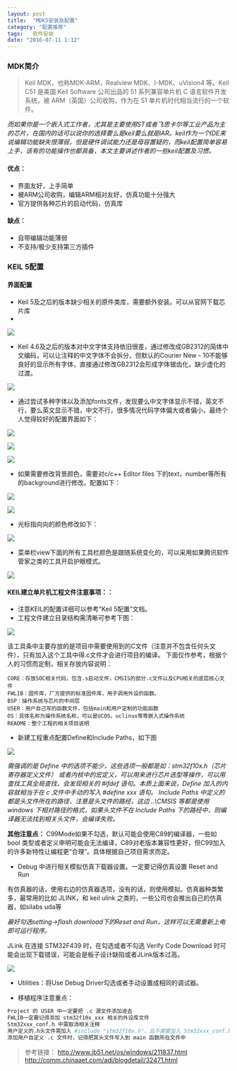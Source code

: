 ```yaml
---
layout: post
title:  "MDK5安装及配置"
category: "配置推荐"
tags:   软件安装
date: "2016-07-11 1:12"
---
```



### MDK简介

> Keil MDK，也称MDK-ARM，Realview MDK、I-MDK、uVision4 等。Keil C51 是美国 Keil Software 公司出品的 51 系列兼容单片机 C 语言软件开发系统，被 ARM（英国）公司收购，作为在 51 单片机时代相当流行的一个软件。

*而如果你是一个嵌入式工作者，尤其是主要使用ST或者飞思卡尔等工业产品为主的芯片，在国内的话可以说你的选择要么是keil要么就是IAR。keil作为一个IDE来说编辑功能缺失恨薄弱，但是硬件调试能力还是毋容置疑的，而keil配置简单容易上手，该有的功能操作也都具备，本文主要讲述作者的一些keil配置及习惯。*

#### 优点：

- 界面友好，上手简单
- 被ARM公司收购，编辑ARM相对友好，仿真功能十分强大
- 官方提供各种芯片的启动代码，仿真库

#### 缺点：

- 自带编辑功能薄弱
- 不支持/极少支持第三方插件

<!-- more -->


### KEIL 5配置

#### 界面配置

- Keil 5及之后的版本缺少相关的原件类库，需要额外安装。可以从官网下载芯片库
- 
![](https://raw.githubusercontent.com/noparkinghere/noparkinghere.github.io/master/img/2016-07-11-MDK5%E5%AE%89%E8%A3%85%E5%8F%8A%E9%85%8D%E7%BD%AE/Picture1.png)

- Keil 4.6及之后的版本对中文字体支持依旧很差，通过修改成GB2312的简体中文编码，可以让注释的中文字体不会拆分，但默认的Courier New - 10不能够良好的显示所有字体，直接通过修改GB2312会形成字体锯齿化，缺少虚化的过渡。

![](https://raw.githubusercontent.com/noparkinghere/noparkinghere.github.io/master/img/2016-07-11-MDK5%E5%AE%89%E8%A3%85%E5%8F%8A%E9%85%8D%E7%BD%AE/Picture2.png)

- 通过尝试多种字体以及添加fonts文件，发现要么中文字体显示不错，英文不行，要么英文显示不错，中文不行，很多情况代码字体偏大或者偏小，最终个人觉得较好的配置界面如下：

![](https://raw.githubusercontent.com/noparkinghere/noparkinghere.github.io/master/img/2016-07-11-MDK5%E5%AE%89%E8%A3%85%E5%8F%8A%E9%85%8D%E7%BD%AE/Picture3.png)

![](https://raw.githubusercontent.com/noparkinghere/noparkinghere.github.io/master/img/2016-07-11-MDK5%E5%AE%89%E8%A3%85%E5%8F%8A%E9%85%8D%E7%BD%AE/Picture4.png)

![](https://raw.githubusercontent.com/noparkinghere/noparkinghere.github.io/master/img/2016-07-11-MDK5%E5%AE%89%E8%A3%85%E5%8F%8A%E9%85%8D%E7%BD%AE/Picture5.png)

- 如果需要修改背景颜色，需要对c/c++ Editor files 下的text，number等所有的background进行修改。配置如下：

![](https://raw.githubusercontent.com/noparkinghere/noparkinghere.github.io/master/img/2016-07-11-MDK5%E5%AE%89%E8%A3%85%E5%8F%8A%E9%85%8D%E7%BD%AE/Picture6.png)

![](https://raw.githubusercontent.com/noparkinghere/noparkinghere.github.io/master/img/2016-07-11-MDK5%E5%AE%89%E8%A3%85%E5%8F%8A%E9%85%8D%E7%BD%AE/Picture7.png)

- 光标指向向的颜色修改如下：

![](https://raw.githubusercontent.com/noparkinghere/noparkinghere.github.io/master/img/2016-07-11-MDK5%E5%AE%89%E8%A3%85%E5%8F%8A%E9%85%8D%E7%BD%AE/Picture8.png)

- 菜单栏view下面的所有工具栏颜色是跟随系统变化的，可以采用如果腾讯软件管家之类的工具开启护眼模式。

![](https://raw.githubusercontent.com/noparkinghere/noparkinghere.github.io/master/img/2016-07-11-MDK5%E5%AE%89%E8%A3%85%E5%8F%8A%E9%85%8D%E7%BD%AE/Picture9.png)


#### KEIL建立单片机工程文件注意事项：：
- 注意KEIL的配置详细可以参考“Keil 5配置”文档。
- 工程文件建立目录结构需清晰可参考下图：

![](https://raw.githubusercontent.com/noparkinghere/noparkinghere.github.io/master/img/2016-07-11-MDK5%E5%AE%89%E8%A3%85%E5%8F%8A%E9%85%8D%E7%BD%AE/Picture10.png)

该工具条中主要存放的是项目中需要使用到的C文件（注意并不包含任何头文件），只有加入这个工具中得.c文件才会进行项目的编译。
下面仅作参考，根据个人的习惯而定制，相关存放内容说明：
```
CORE：存放SOC相关代码，包含.s启动文件，CMSIS的部分.c文件以及CPU相关的底层核心文件
FWLIB：固件库，厂方提供的标准固件库，用于调用外设的函数。
BSP：操作系统与芯片的中间层
USER：用户自己写的函数文件，包括main和用户定制的功能函数
OS：具体名称为操作系统名称，可以是UCOS，uclinux等等嵌入式操作系统
README：整个工程的相关项目说明
```
- 新建工程重点配置Define和Include Paths，如下图

![](https://raw.githubusercontent.com/noparkinghere/noparkinghere.github.io/master/img/2016-07-11-MDK5%E5%AE%89%E8%A3%85%E5%8F%8A%E9%85%8D%E7%BD%AE/Picture12.png)


*需强调的是 Define 中的选项不能少，这些选项一般都是如：stm32f10x.h（芯片寄存器定义文件） 或者内核中的宏定义，可以用来进行芯片选型等操作，可以用查找工具全局查找，会发现相关的 #ifdef 语句。本质上面来说，Define 加入的内容就相当于在 c 文件中手动的写入 #define xxx 语句。
Include Paths 中定义的都是头文件所在的路径，注意是头文件的路经，这边 ..\CMSIS 等都是使用 windows 下相对路径的格式，如果头文件不在 Include Paths 下的路经中，则编译器无法找到相关头文件，会编译失败。*

**其他注意点：**
C99Mode如果不勾选，默认可能会使用C89的编译器，一些如 bool 类型或者定义申明可能会无法编译，C89对老版本兼容性更好，但C99加入的许多新特性让编程更“合理”。具体根据自己项目需求而定。

- Debug 中进行相关模拟仿真下载器设置。一定要记得仿真设置 Reset and Run

有仿真器的话，使用右边的仿真器选项，没有的话，则使用模拟。仿真器种类繁多，最常用的比如 JLINK，和 keil ulink 之类的，一些公司也会推出自己的仿真器，如silabs uda等

*最好勾选setting->flash download下的Reset and Run，这样可以无需重新上电即可运行程序。*

JLink 在连接 STM32F439 时，在勾选或者不勾选 Verify Code Download 时可能会出现下载错误，可能会是板子设计缺陷或者JLink版本过高。

![](https://raw.githubusercontent.com/noparkinghere/noparkinghere.github.io/master/img/2016-07-11-MDK5%E5%AE%89%E8%A3%85%E5%8F%8A%E9%85%8D%E7%BD%AE/Picture11.png)

- Utilities：将Use Debug Driver勾选或者手动设置成相同的调试器。

- 移植程序注意重点：

```sh
Project 的 USER 中一定要把 .c 源文件添加进去 
FWLIB一定要记得添加 stm32f10x_xxx 相关的外设库文件
Stm32xxx_conf.h 中需取消相关注释
用户定义的.h头文件需加入 #include "stm32f10x.h"，且不需要加入 Stm32xxx_conf.h 因为该头文件已经在 #include "stm32f10x.h" 中包含了。
添加用户自定义 .c 文件时，记得把其头文件写入到 main 函数所在文件中
```


> 参考链接：
> http://www.jb51.net/os/windows/211837.html
> http://comm.chinaaet.com/adi/blogdetail/32471.html
